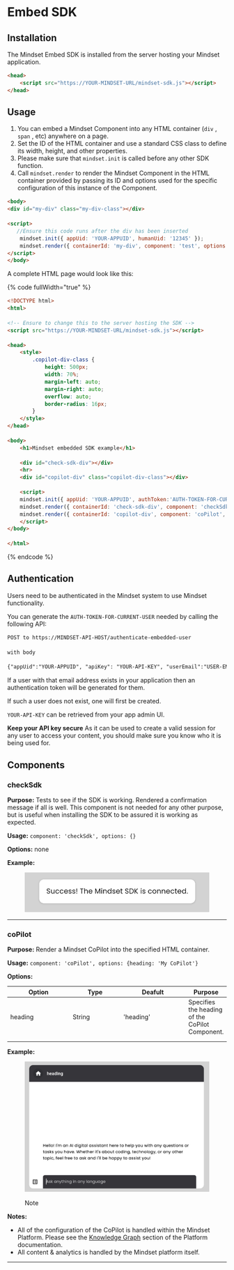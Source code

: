 # Embed SDK

## Installation

The Mindset Embed SDK is installed from the server hosting your Mindset application.

```html
<head>
    <script src="https://YOUR-MINDSET-URL/mindset-sdk.js"></script>
</head>
```

## Usage

1. You can embed a Mindset Component into any HTML container (`div` , `span` , etc) anywhere on a page.
2. Set the ID of the HTML container and use a standard CSS class to define its width, height, and other properties.
3. Please make sure that `mindset.init` is called before any other SDK function.
4. Call `mindset.render` to render the Mindset Component in the HTML container provided by passing its ID and options used for the specific configuration of this instance of the Component.

```html
<body>
<div id="my-div" class="my-div-class"></div>

<script>
   //Ensure this code runs after the div has been inserted 
    mindset.init({ appUid: 'YOUR-APPUID', humanUid: '12345' });
    mindset.render({ containerId: 'my-div', component: 'test', options: {} });        
</script>
</body>
```

A complete HTML page would look like this:

{% code fullWidth="true" %}
```html
<!DOCTYPE html>
<html>

<!-- Ensure to change this to the server hosting the SDK -->
<script src="https://YOUR-MINDSET-URL/mindset-sdk.js"></script>

<head>
    <style>
        .copilot-div-class {
            height: 500px;
            width: 70%;
            margin-left: auto;
            margin-right: auto;
            overflow: auto;
            border-radius: 16px;
        }
    </style>
</head>

<body>
    <h1>Mindset embedded SDK example</h1>

    <div id="check-sdk-div"></div>
    <hr>
    <div id="copilot-div" class="copilot-div-class"></div>

    <script>
    mindset.init({ appUid: 'YOUR-APPUID', authToken:'AUTH-TOKEN-FOR-CURRENT-USER' });
    mindset.render({ containerId: 'check-sdk-div', component: 'checkSdk', options: {} });
    mindset.render({ containerId: 'copilot-div', component: 'coPilot', options: {} });
    </script>    
</body>

</html>
```
{% endcode %}

## Authentication

Users need to be authenticated in the Mindset system to use Mindset functionality.

You can generate the `AUTH-TOKEN-FOR-CURRENT-USER` needed by calling the following API:

```html
POST to https://MINDSET-API-HOST/authenticate-embedded-user

with body

{"appUid":"YOUR-APPUID", "apiKey": "YOUR-API-KEY", "userEmail":"USER-EMAIL-ADDRESS"}
```

If a user with that email address exists in your application then an authentication token will be generated for them.

If such a user does not exist, one will first be created.

`YOUR-API-KEY` can be retrieved from your app admin UI.

**Keep your API key secure** As it can be used to create a valid session for any user to access your content, you should make sure you know who it is being used for.

## Components

### checkSdk

**Purpose:** Tests to see if the SDK is working. Rendered a confirmation message if all is well. This component is not needed for any other purpose, but is useful when installing the SDK to be assured it is working as expected.

**Usage:** `component: 'checkSdk', options: {}`

**Options:** none

**Example:**

<figure><img src="../../.gitbook/assets/image (4).png" alt=""><figcaption></figcaption></figure>

***

### coPilot

**Purpose:** Render a Mindset CoPilot into the specified HTML container.

**Usage:** `component: 'coPilot', options: {heading: 'My CoPilot'}`

**Options:**

<table><thead><tr><th width="130">Option</th><th width="103">Type</th><th width="136">Deafult</th><th>Purpose</th></tr></thead><tbody><tr><td>heading</td><td>String</td><td>'heading'</td><td>Specifies the heading of the CoPilot Component.</td></tr><tr><td></td><td></td><td></td><td></td></tr><tr><td></td><td></td><td></td><td></td></tr></tbody></table>

**Example:**

<figure><img src="../../.gitbook/assets/image (5).png" alt=""><figcaption><p>Note</p></figcaption></figure>

**Notes:**

* All of the configuration of the CoPilot is handled within the Mindset Platform. Please see the [Knowledge Graph](../../platform/features/knowledge-graph-workflow/) section of the Platform documentation.
* All content & analytics is handled by the Mindset platform itself.

***
